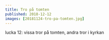 ```yaml
---
title: Tro på tomten
published: 2018-12-12
images: [20181124-tro-pa-tomten.jpg]
---
```


lucka 12: vissa tror på tomten, andra tror i kyrkan
